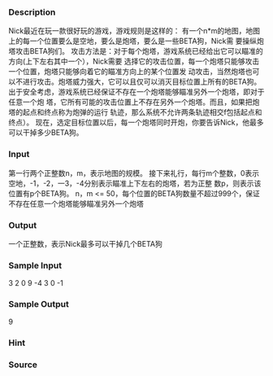 
### Description
Nick最近在玩一款很好玩的游戏，游戏规则是这样的：
有一个n*m的地图，地图上的每一个位置要么是空地，要么是炮塔，要么是一些BETA狗，Nick需
要操纵炮塔攻击BETA狗们。
攻击方法是：对于每个炮塔，游戏系统已经给出它可以瞄准的方向(上下左右其中一个），Nick需要
选择它的攻击位置，每一个炮塔只能够攻击一个位置，炮塔只能够向着它的瞄准方向上的某个位置发
动攻击，当然炮塔也可以不进行攻击。炮塔威力强大，它可以且仅可以消灭目标位置上所有的BETA狗。
出于安全考虑，游戏系统已经保证不存在一个炮塔能够瞄准另外一个炮塔，即对于任意一个炮
塔，它所有可能的攻击位置上不存在另外一个炮塔。而且，如果把炮塔的起点和终点称为炮弹的运行
轨迹，那么系统不允许两条轨迹相交f包括起点和终点）。
现在，选定目标位置以后，每一个炮塔同时开炮，你要告诉Nick，他最多可以干掉多少BETA狗。

### Input
第一行两个正整数n，m，表示地图的规模。
接下来礼行，每行m个整数，0表示空地，-1，-2，一3，-4分别表示瞄准上下左右的炮塔，若为正整
数p，则表示该位置有p个BETA狗。
n，m <= 50，每个位置的BETA狗数量不超过999个，保证不存在任意一个炮塔能够瞄准另外一个炮塔


### Output
一个正整数，表示Nick最多可以干掉几个BETA狗
### Sample Input
3 2
0 9
-4 3
0 -1

### Sample Output
9
### Hint

### Source
